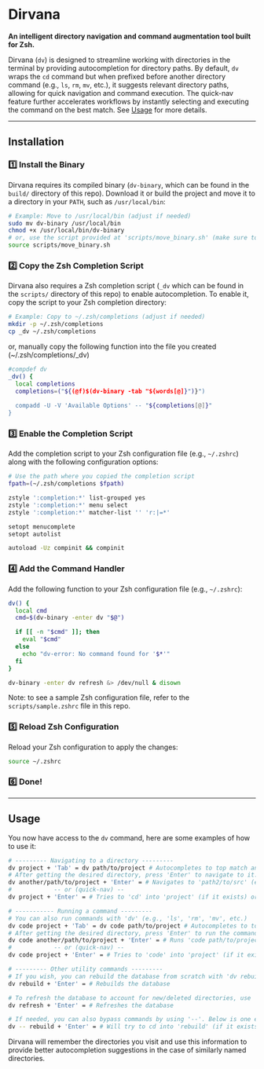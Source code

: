 # Dirvana
**An intelligent directory navigation and command augmentation tool built for Zsh.**  

Dirvana (`dv`) is designed to streamline working with directories in the terminal by providing autocompletion for directory paths. By default, `dv` wraps the `cd` command but when prefixed before another directory command (e.g., `ls`, `rm`, `mv`, etc.), it suggests relevant directory paths, allowing for quick navigation and command execution. The quick-nav feature further accelerates workflows by instantly selecting and executing the command on the best match. See [Usage](#usage) for more details.

---

## Installation

### **1️⃣ Install the Binary**
Dirvana requires its compiled binary (`dv-binary`, which can be found in the `build/` directory of this repo). Download it or build the project and move it to a directory in your `PATH`, such as `/usr/local/bin`:

```sh
# Example: Move to /usr/local/bin (adjust if needed)
sudo mv dv-binary /usr/local/bin
chmod +x /usr/local/bin/dv-binary
# or, use the script provided at 'scripts/move_binary.sh' (make sure to adjust the path if needed)
source scripts/move_binary.sh
```

### **2️⃣ Copy the Zsh Completion Script**
Dirvana also requires a Zsh completion script (`_dv` which can be found in the `scripts/` directory of this repo) to enable autocompletion. To enable it, copy the script to your Zsh completion directory:

```sh
# Example: Copy to ~/.zsh/completions (adjust if needed)
mkdir -p ~/.zsh/completions
cp _dv ~/.zsh/completions
```

or, manually copy the following function into the file you created (~/.zsh/completions/_dv)

```sh
#compdef dv
_dv() {
  local completions
  completions=("${(@f)$(dv-binary -tab "${words[@]}")}")
  
  compadd -U -V 'Available Options' -- "${completions[@]}"
}
```

### **3️⃣ Enable the Completion Script**
Add the completion script to your Zsh configuration file (e.g., `~/.zshrc`) along with the following configuration options:

```sh
# Use the path where you copied the completion script
fpath=(~/.zsh/completions $fpath)

zstyle ':completion:*' list-grouped yes
zstyle ':completion:*' menu select
zstyle ':completion:*' matcher-list '' 'r:|=*'

setopt menucomplete
setopt autolist

autoload -Uz compinit && compinit
```

### **4️⃣ Add the Command Handler**
Add the following function to your Zsh configuration file (e.g., `~/.zshrc`):

```sh
dv() {
  local cmd
  cmd=$(dv-binary -enter dv "$@")

  if [[ -n "$cmd" ]]; then
    eval "$cmd"
  else
    echo "dv-error: No command found for '$*'"
  fi
}

dv-binary -enter dv refresh &> /dev/null & disown
```
Note: to see a sample Zsh configuration file, refer to the `scripts/sample.zshrc` file in this repo.

### **5️⃣ Reload Zsh Configuration**
Reload your Zsh configuration to apply the changes:

```sh
source ~/.zshrc
```

### **6️⃣ Done!**

---

## Usage

You now have access to the `dv` command, here are some examples of how to use it:
```sh
# --------- Navigating to a directory ---------
dv project + 'Tab' = dv path/to/project # Autocompletes to top match and displays a menu of other matches. Consecutive 'Tab' presses cycle through matches.
# After getting the desired directory, press 'Enter' to navigate to it.
dv another/path/to/project + 'Enter' = # Navigates to 'path2/to/src' (executes 'cd path2/to/src').
#            -- or (quick-nav) --
dv project + 'Enter' = # Tries to 'cd' into 'project' (if it exists) or finds the first match and navigates to it (in this case will 'cd' into 'path/to/project').

# ----------- Running a command ---------
# You can also run commands with 'dv' (e.g., 'ls', 'rm', 'mv', etc.)
dv code project + 'Tab' = dv code path/to/project # Autocompletes to top match and displays a menu of other matches. Consecutive 'Tab' presses cycle through matches.
# After getting the desired directory, press 'Enter' to run the command.
dv code another/path/to/project + 'Enter' = # Runs 'code path/to/project' (opens the directory in VSCode).
#            -- or (quick-nav) --
dv code project + 'Enter' = # Tries to 'code' into 'project' (if it exists) or finds the first match and runs the command on it (in this case will open up 'path/to/project' in VSCode).

# --------- Other utility commands ---------
# If you wish, you can rebuild the database from scratch with 'dv rebuild', however, this will reset all your previous history.
dv rebuild + 'Enter' = # Rebuilds the database

# To refresh the database to account for new/deleted directories, use 'dv refresh'. This will not reset your history.
dv refresh + 'Enter' = # Refreshes the database

# If needed, you can also bypass commands by using '--'. Below is one example but you can use it with any command.
dv -- rebuild + 'Enter' = # Will try to cd into 'rebuild' (if it exists) or find the first match and run the command on it (in this case will 'cd' into 'rebuild').
```

Dirvana will remember the directories you visit and use this information to provide better autocompletion suggestions in the case of similarly named directories.